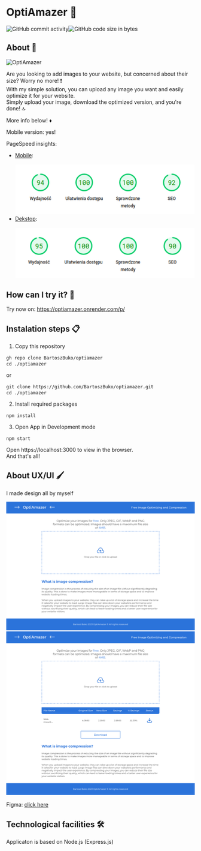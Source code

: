 # OptiAmazer 👋

<div style="display: flex;">
  <img alt="GitHub commit activity" src="https://img.shields.io/github/commit-activity/m/BartoszBuko/optiamazer">
  <img alt="GitHub code size in bytes" src="https://img.shields.io/github/languages/code-size/BartoszBuko/optiamazer">
</div>

## About 👀

<img src="https://socialify.git.ci/BartoszBuko/OptiAmazer/image?description=1&descriptionEditable=Free%20Image%20Optimizer&font=Source%20Code%20Pro&language=1&name=1&owner=1&pattern=Solid&theme=Dark" alt="OptiAmazer" width="640" height="320" />

Are you looking to add images to your website, but concerned about their size? Worry no more! ❗️ <br/> With my simple solution, you can upload any image you want and easily optimize it for your website. <br/> Simply upload your image, download the optimized version, and you're done! 🔝

More info below! ♦️

Mobile version: yes!

PageSpeed insights:

- [Mobile](https://pagespeed.web.dev/report?url=https%3A%2F%2Foptiamazer.onrender.com%2F&hl=pl&form_factor=mobile): <br/> <br/>
  ![image](./githubimages/mobile-insights.png) <br/>
- [Dekstop](https://pagespeed.web.dev/report?url=https%3A%2F%2Foptiamazer.onrender.com%2F&hl=pl&form_factor=desktop): <br/> <br/>
  ![image](./githubimages/desktop-insights.png)

## How can I try it? 🤔

Try now on: https://optiamazer.onrender.com/p/ <br/>

## Instalation steps 📋

1. Copy this repository

```
gh repo clone BartoszBuko/optiamazer
cd ./optiamazer
```

or

```
git clone https://github.com/BartoszBuko/optiamazer.git
cd ./optiamazer
```

2. Install required packages

```
npm install
```

3. Open App in Development mode

```
npm start
```

Open https://localhost:3000 to view in the browser. <br/>
And that's all!

## About UX/UI 🖌️

I made design all by myself

![image](./githubimages/desktop-page.png)
![image](./githubimages/desktop-summary.png)

Figma: [click here](figma.com/file/rOFgzEOrscVswF3FGiNVOt/Untitled?node-id=0%3A1) <br>

## Technological facilities 🛠️

Applicaton is based on Node.js (Express.js) <br/>
